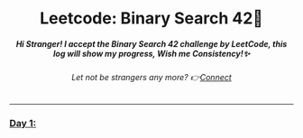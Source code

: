 <h1 align="center">Leetcode: Binary Search 42🎯</h1>

<h5 align="center"><i> Hi Stranger! I accept the Binary Search 42 challenge by LeetCode, this log will show my progress, Wish me Consistency!✨</i></h5>
<h6 align="center"><i>Let not be strangers any more? 👉<a href= "https://www.linkedin.com/in/sugam-goel-india/">Connect</a></i></h6> 
<hr>

<h3> <u>Day 1: </u></h3>

